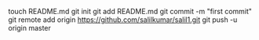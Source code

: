 touch README.md
git init
git add README.md
git commit -m "first commit"
git remote add origin https://github.com/salilkumar/salil1.git
git push -u origin master
